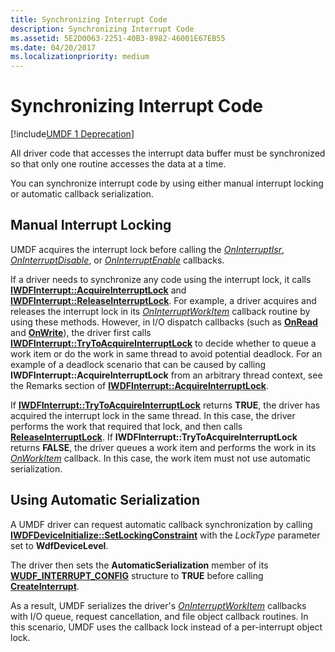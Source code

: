```yaml
---
title: Synchronizing Interrupt Code
description: Synchronizing Interrupt Code
ms.assetid: 5E2D0063-2251-40B3-8982-46001E67EB55
ms.date: 04/20/2017
ms.localizationpriority: medium
---
```


# Synchronizing Interrupt Code


[!include[UMDF 1 Deprecation](../includes/umdf-1-deprecation.md)]

All driver code that accesses the interrupt data buffer must be synchronized so that only one routine accesses the data at a time.

You can synchronize interrupt code by using either manual interrupt locking or automatic callback serialization.

## Manual Interrupt Locking


UMDF acquires the interrupt lock before calling the [*OnInterruptIsr*](https://docs.microsoft.com/windows-hardware/drivers/ddi/wudfinterrupt/nc-wudfinterrupt-wudf_interrupt_isr), [*OnInterruptDisable*](https://docs.microsoft.com/windows-hardware/drivers/ddi/wudfinterrupt/nc-wudfinterrupt-wudf_interrupt_disable), or [*OnInterruptEnable*](https://docs.microsoft.com/windows-hardware/drivers/ddi/wudfinterrupt/nc-wudfinterrupt-wudf_interrupt_enable) callbacks.

If a driver needs to synchronize any code using the interrupt lock, it calls [**IWDFInterrupt::AcquireInterruptLock**](https://docs.microsoft.com/windows-hardware/drivers/ddi/wudfddi/nf-wudfddi-iwdfinterrupt-acquireinterruptlock) and [**IWDFInterrupt::ReleaseInterruptLock**](https://docs.microsoft.com/windows-hardware/drivers/ddi/wudfddi/nf-wudfddi-iwdfinterrupt-releaseinterruptlock). For example, a driver acquires and releases the interrupt lock in its [*OnInterruptWorkItem*](https://docs.microsoft.com/windows-hardware/drivers/ddi/wudfinterrupt/nc-wudfinterrupt-wudf_interrupt_workitem) callback routine by using these methods. However, in I/O dispatch callbacks (such as [**OnRead**](https://docs.microsoft.com/windows-hardware/drivers/ddi/wudfddi/nf-wudfddi-iqueuecallbackread-onread) and [**OnWrite**](https://docs.microsoft.com/windows-hardware/drivers/ddi/wudfddi/nf-wudfddi-iqueuecallbackwrite-onwrite)), the driver first calls [**IWDFInterrupt::TryToAcquireInterruptLock**](https://docs.microsoft.com/windows-hardware/drivers/ddi/wudfddi/nf-wudfddi-iwdfinterrupt-trytoacquireinterruptlock) to decide whether to queue a work item or do the work in same thread to avoid potential deadlock. For an example of a deadlock scenario that can be caused by calling **IWDFInterrupt::AcquireInterruptLock** from an arbitrary thread context, see the Remarks section of [**IWDFInterrupt::AcquireInterruptLock**](https://docs.microsoft.com/windows-hardware/drivers/ddi/wudfddi/nf-wudfddi-iwdfinterrupt-acquireinterruptlock).

If [**IWDFInterrupt::TryToAcquireInterruptLock**](https://docs.microsoft.com/windows-hardware/drivers/ddi/wudfddi/nf-wudfddi-iwdfinterrupt-trytoacquireinterruptlock) returns **TRUE**, the driver has acquired the interrupt lock in the same thread. In this case, the driver performs the work that required that lock, and then calls [**ReleaseInterruptLock**](https://docs.microsoft.com/windows-hardware/drivers/ddi/wudfddi/nf-wudfddi-iwdfinterrupt-releaseinterruptlock). If **IWDFInterrupt::TryToAcquireInterruptLock** returns **FALSE**, the driver queues a work item and performs the work in its [*OnWorkItem*](https://docs.microsoft.com/windows-hardware/drivers/ddi/wudfworkitem/nc-wudfworkitem-wudf_workitem_function) callback. In this case, the work item must not use automatic serialization.

## Using Automatic Serialization


A UMDF driver can request automatic callback synchronization by calling [**IWDFDeviceInitialize::SetLockingConstraint**](https://docs.microsoft.com/windows-hardware/drivers/ddi/wudfddi/nf-wudfddi-iwdfdeviceinitialize-setlockingconstraint) with the *LockType* parameter set to **WdfDeviceLevel**.

The driver then sets the **AutomaticSerialization** member of its [**WUDF\_INTERRUPT\_CONFIG**](https://docs.microsoft.com/windows-hardware/drivers/ddi/wudfinterrupt/ns-wudfinterrupt-_wudf_interrupt_config) structure to **TRUE** before calling [**CreateInterrupt**](https://docs.microsoft.com/windows-hardware/drivers/ddi/wudfddi/nf-wudfddi-iwdfdevice3-createinterrupt).

As a result, UMDF serializes the driver's [*OnInterruptWorkItem*](https://docs.microsoft.com/windows-hardware/drivers/ddi/wudfinterrupt/nc-wudfinterrupt-wudf_interrupt_workitem) callbacks with I/O queue, request cancellation, and file object callback routines. In this scenario, UMDF uses the callback lock instead of a per-interrupt object lock.

 

 





